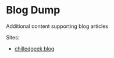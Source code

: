 # Blog Dump
Additional content supporting blog articles

Sites:
- [chilledgeek blog](https://blog.chilledgeek.com)
